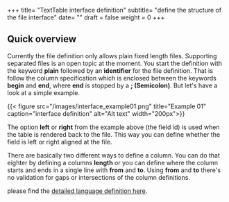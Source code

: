 +++
title= "TextTable interface definition" 
subtitle= "define the structure of the file interface"
date= ""
draft = false
weight = 0
+++

## Quick overview
Currently the file definition only allows plain fixed length files. Supporting separated files is an open topic at the moment. You start the definition with the keyword **plain** followed by an **identifier** for the file definition. That is follow the column specification which is enclosed between the keywords **begin** and **end**, where **end** is stopped by a **; (Semicolon)**. But let's have a look at a simple example.

{{< figure src="/images/interface_example01.png" title="Example 01" caption="interface definition" alt="Alt text" width="200px">}}

The option **left** or **right** from the example above (the field id) is used when the table is rendered back to the file. This way you can define whether the field is left or right aligned at the file.

There are basically two different ways to define a column. You can do that eighter by defining a columns **length** or you can define where the column starts and ends in a single line with **from** and **to**. Using **from** and **to** there's no validation for gaps or intersections of the column definitions.
 
please find the [detailed language definition here](../TextTable.rrd.html).